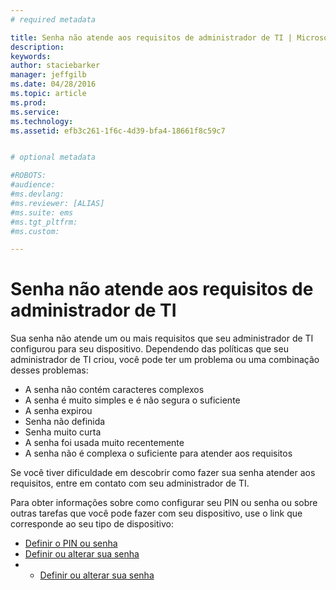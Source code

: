 ```yaml
---
# required metadata

title: Senha não atende aos requisitos de administrador de TI | Microsoft Intune
description:
keywords:
author: staciebarker
manager: jeffgilb
ms.date: 04/28/2016
ms.topic: article
ms.prod:
ms.service:
ms.technology:
ms.assetid: efb3c261-1f6c-4d39-bfa4-18661f8c59c7


# optional metadata

#ROBOTS:
#audience:
#ms.devlang:
#ms.reviewer: [ALIAS]
#ms.suite: ems
#ms.tgt_pltfrm:
#ms.custom:

---
```


# Senha não atende aos requisitos de administrador de TI

Sua senha não atende um ou mais requisitos que seu administrador de TI configurou para seu dispositivo. Dependendo das políticas que seu administrador de TI criou, você pode ter um problema ou uma combinação desses problemas:

- A senha não contém caracteres complexos
- A senha é muito simples e é não segura o suficiente
- A senha expirou
- Senha não definida
- Senha muito curta
- A senha foi usada muito recentemente
- A senha não é complexa o suficiente para atender aos requisitos

Se você tiver dificuldade em descobrir como fazer sua senha atender aos requisitos, entre em contato com seu administrador de TI.

Para obter informações sobre como configurar seu PIN ou senha ou sobre outras tarefas que você pode fazer com seu dispositivo, use o link que corresponde ao seu tipo de dispositivo:

- [Definir o PIN ou senha](set-your-pin-or-password-android.md)</br>
- [Definir ou alterar sua senha](set-or-change-your-passcode-ios.md)</br>
- - [Definir ou alterar sua senha](set-or-change-your-password-windows.md)

<!--HONumber=May16_HO4-->


